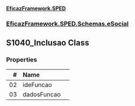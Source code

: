 #### [EficazFramework.SPED](EficazFrameworkSPED.md 'EficazFramework SPED')
### [EficazFramework.SPED.Schemas.eSocial](EficazFramework.SPED.Schemas.eSocial.md 'EficazFramework.SPED.Schemas.eSocial')

## S1040_Inclusao Class
### Properties

| # | Name | |
| ---: | :--- | :--- |
| 02 | ideFuncao |  |
| 03 | dadosFuncao |  |

